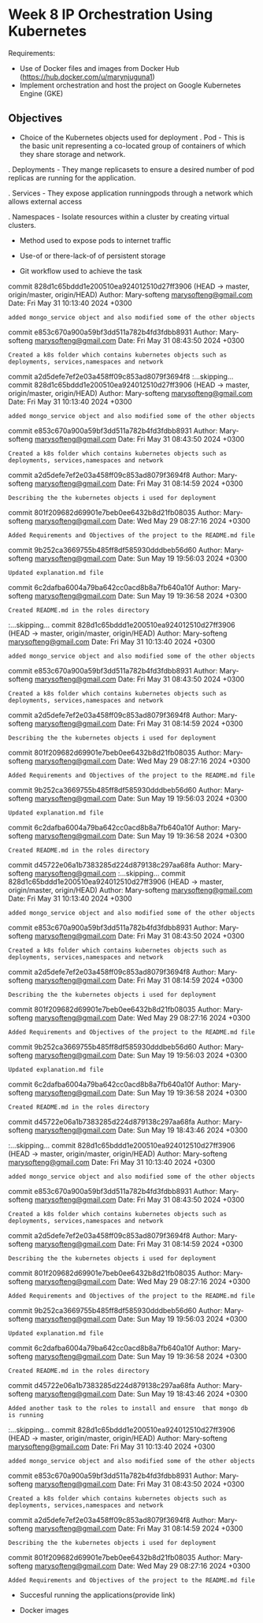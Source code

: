 # Week 8 IP Orchestration Using Kubernetes
Requirements:
- Use of Docker files and images from Docker Hub (https://hub.docker.com/u/marynjuguna1)
- Implement orchestration and host the project on Google Kubernetes Engine (GKE)


## Objectives
 - Choice of the Kubernetes objects used for deployment
  . Pod - This is the basic unit representing a co-located group of containers of which they share storage and network.

  . Deployments - They mange replicasets to ensure a desired number of pod replicas are running for the application.
   
   . Services -  They expose application runningpods through a network which allows external access

   . Namespaces - Isolate resources within a cluster by creating virtual clusters.

 - Method used to expose pods to internet traffic

 - Use-of or there-lack-of of persistent storage

 - Git workflow used to achieve the task

 commit 828d1c65bddd1e200510ea924012510d27ff3906 (HEAD -> master, origin/master, origin/HEAD)
Author: Mary-softeng <marysofteng@gmail.com>
Date:   Fri May 31 10:13:40 2024 +0300

    added mongo_service object and also modified some of the other objects

commit e853c670a900a59bf3dd511a782b4fd3fdbb8931
Author: Mary-softeng <marysofteng@gmail.com>
Date:   Fri May 31 08:43:50 2024 +0300

    Created a k8s folder which contains kubernetes objects such as deployments, services,namespaces and network

commit a2d5defe7ef2e03a458ff09c853ad8079f3694f8
:...skipping...
commit 828d1c65bddd1e200510ea924012510d27ff3906 (HEAD -> master, origin/master, origin/HEAD)
Author: Mary-softeng <marysofteng@gmail.com>
Date:   Fri May 31 10:13:40 2024 +0300

    added mongo_service object and also modified some of the other objects

commit e853c670a900a59bf3dd511a782b4fd3fdbb8931
Author: Mary-softeng <marysofteng@gmail.com>
Date:   Fri May 31 08:43:50 2024 +0300

    Created a k8s folder which contains kubernetes objects such as deployments, services,namespaces and network

commit a2d5defe7ef2e03a458ff09c853ad8079f3694f8
Author: Mary-softeng <marysofteng@gmail.com>
Date:   Fri May 31 08:14:59 2024 +0300

    Describing the the kubernetes objects i used for deployment

commit 801f209682d69901e7beb0ee6432b8d21fb08035
Author: Mary-softeng <marysofteng@gmail.com>
Date:   Wed May 29 08:27:16 2024 +0300

    Added Requirements and Objectives of the project to the README.md file

commit 9b252ca3669755b485ff8df585930dddbeb56d60
Author: Mary-softeng <marysofteng@gmail.com>
Date:   Sun May 19 19:56:03 2024 +0300

    Updated explanation.md file

commit 6c2dafba6004a79ba642cc0acd8b8a7fb640a10f
Author: Mary-softeng <marysofteng@gmail.com>
Date:   Sun May 19 19:36:58 2024 +0300

    Created README.md in the roles directory

:...skipping...
commit 828d1c65bddd1e200510ea924012510d27ff3906 (HEAD -> master, origin/master, origin/HEAD)
Author: Mary-softeng <marysofteng@gmail.com>
Date:   Fri May 31 10:13:40 2024 +0300

    added mongo_service object and also modified some of the other objects

commit e853c670a900a59bf3dd511a782b4fd3fdbb8931
Author: Mary-softeng <marysofteng@gmail.com>
Date:   Fri May 31 08:43:50 2024 +0300

    Created a k8s folder which contains kubernetes objects such as deployments, services,namespaces and network

commit a2d5defe7ef2e03a458ff09c853ad8079f3694f8
Author: Mary-softeng <marysofteng@gmail.com>
Date:   Fri May 31 08:14:59 2024 +0300

    Describing the the kubernetes objects i used for deployment

commit 801f209682d69901e7beb0ee6432b8d21fb08035
Author: Mary-softeng <marysofteng@gmail.com>
Date:   Wed May 29 08:27:16 2024 +0300

    Added Requirements and Objectives of the project to the README.md file

commit 9b252ca3669755b485ff8df585930dddbeb56d60
Author: Mary-softeng <marysofteng@gmail.com>
Date:   Sun May 19 19:56:03 2024 +0300

    Updated explanation.md file

commit 6c2dafba6004a79ba642cc0acd8b8a7fb640a10f
Author: Mary-softeng <marysofteng@gmail.com>
Date:   Sun May 19 19:36:58 2024 +0300

    Created README.md in the roles directory

commit d45722e06a1b7383285d224d879138c297aa68fa
Author: Mary-softeng <marysofteng@gmail.com>
:...skipping...
commit 828d1c65bddd1e200510ea924012510d27ff3906 (HEAD -> master, origin/master, origin/HEAD)
Author: Mary-softeng <marysofteng@gmail.com>
Date:   Fri May 31 10:13:40 2024 +0300

    added mongo_service object and also modified some of the other objects

commit e853c670a900a59bf3dd511a782b4fd3fdbb8931
Author: Mary-softeng <marysofteng@gmail.com>
Date:   Fri May 31 08:43:50 2024 +0300

    Created a k8s folder which contains kubernetes objects such as deployments, services,namespaces and network

commit a2d5defe7ef2e03a458ff09c853ad8079f3694f8
Author: Mary-softeng <marysofteng@gmail.com>
Date:   Fri May 31 08:14:59 2024 +0300

    Describing the the kubernetes objects i used for deployment

commit 801f209682d69901e7beb0ee6432b8d21fb08035
Author: Mary-softeng <marysofteng@gmail.com>
Date:   Wed May 29 08:27:16 2024 +0300

    Added Requirements and Objectives of the project to the README.md file

commit 9b252ca3669755b485ff8df585930dddbeb56d60
Author: Mary-softeng <marysofteng@gmail.com>
Date:   Sun May 19 19:56:03 2024 +0300

    Updated explanation.md file

commit 6c2dafba6004a79ba642cc0acd8b8a7fb640a10f
Author: Mary-softeng <marysofteng@gmail.com>
Date:   Sun May 19 19:36:58 2024 +0300

    Created README.md in the roles directory

commit d45722e06a1b7383285d224d879138c297aa68fa
Author: Mary-softeng <marysofteng@gmail.com>
Date:   Sun May 19 18:43:46 2024 +0300

:...skipping...
commit 828d1c65bddd1e200510ea924012510d27ff3906 (HEAD -> master, origin/master, origin/HEAD)
Author: Mary-softeng <marysofteng@gmail.com>
Date:   Fri May 31 10:13:40 2024 +0300

    added mongo_service object and also modified some of the other objects

commit e853c670a900a59bf3dd511a782b4fd3fdbb8931
Author: Mary-softeng <marysofteng@gmail.com>
Date:   Fri May 31 08:43:50 2024 +0300

    Created a k8s folder which contains kubernetes objects such as deployments, services,namespaces and network

commit a2d5defe7ef2e03a458ff09c853ad8079f3694f8
Author: Mary-softeng <marysofteng@gmail.com>
Date:   Fri May 31 08:14:59 2024 +0300

    Describing the the kubernetes objects i used for deployment

commit 801f209682d69901e7beb0ee6432b8d21fb08035
Author: Mary-softeng <marysofteng@gmail.com>
Date:   Wed May 29 08:27:16 2024 +0300

    Added Requirements and Objectives of the project to the README.md file

commit 9b252ca3669755b485ff8df585930dddbeb56d60
Author: Mary-softeng <marysofteng@gmail.com>
Date:   Sun May 19 19:56:03 2024 +0300

    Updated explanation.md file

commit 6c2dafba6004a79ba642cc0acd8b8a7fb640a10f
Author: Mary-softeng <marysofteng@gmail.com>
Date:   Sun May 19 19:36:58 2024 +0300

    Created README.md in the roles directory

commit d45722e06a1b7383285d224d879138c297aa68fa
Author: Mary-softeng <marysofteng@gmail.com>
Date:   Sun May 19 18:43:46 2024 +0300

    Added another task to the roles to install and ensure  that mongo db is running
:...skipping...
commit 828d1c65bddd1e200510ea924012510d27ff3906 (HEAD -> master, origin/master, origin/HEAD)
Author: Mary-softeng <marysofteng@gmail.com>
Date:   Fri May 31 10:13:40 2024 +0300

    added mongo_service object and also modified some of the other objects

commit e853c670a900a59bf3dd511a782b4fd3fdbb8931
Author: Mary-softeng <marysofteng@gmail.com>
Date:   Fri May 31 08:43:50 2024 +0300

    Created a k8s folder which contains kubernetes objects such as deployments, services,namespaces and network

commit a2d5defe7ef2e03a458ff09c853ad8079f3694f8
Author: Mary-softeng <marysofteng@gmail.com>
Date:   Fri May 31 08:14:59 2024 +0300

    Describing the the kubernetes objects i used for deployment

commit 801f209682d69901e7beb0ee6432b8d21fb08035
Author: Mary-softeng <marysofteng@gmail.com>
Date:   Wed May 29 08:27:16 2024 +0300

    Added Requirements and Objectives of the project to the README.md file
 
 
 - Succesful running the applications(provide link)

 - Docker images
